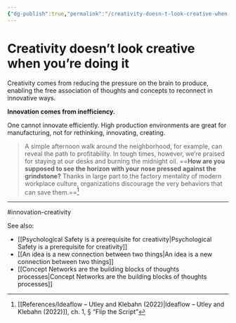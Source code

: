 ```yaml
---
{"dg-publish":true,"permalink":"/creativity-doesn-t-look-creative-when-you-re-doing-it/"}
---
```


# Creativity doesn’t look creative when you’re doing it

Creativity comes from reducing the pressure on the brain to produce, enabling the free association of thoughts and concepts to reconnect in innovative ways.

**Innovation comes from inefficiency.** 

One cannot innovate efficiently. High production environments are great for manufacturing, not for rethinking, innovating, creating.

> A simple afternoon walk around the neighborhood, for example, can reveal the path to profitability. In tough times, however, we’re praised for staying at our desks and burning the midnight oil. ==**How are you supposed to see the horizon with your nose pressed against the grindstone?** Thanks in large part to the factory mentality of modern workplace culture, organizations discourage the very behaviors that can save them.==[^1]

---
#innovation-creativity 

See also:
- [[Psychological Safety is a prerequisite for creativity\|Psychological Safety is a prerequisite for creativity]]
- [[An idea is a new connection between two things\|An idea is a new connection between two things]]
- [[Concept Networks are the building blocks of thoughts processes\|Concept Networks are the building blocks of thoughts processes]]

[^1]: [[References/Ideaflow – Utley and Klebahn (2022)\|Ideaflow – Utley and Klebahn (2022)]], ch. 1, § “Flip the Script”